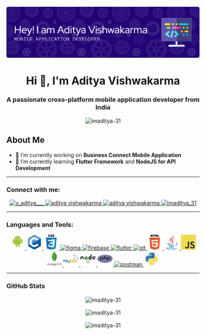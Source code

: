 ![logo](https://github.com/imaditya-31/imaditya-31/blob/main/github-header-image.png)

<h1 align="center">Hi 👋, I'm Aditya Vishwakarma</h1>
<h3 align="center">A passionate cross-platform mobile application developer from India</h3>

<p align="center">
  <img src="https://komarev.com/ghpvc/?username=imaditya-31&label=Profile%20views&color=0e75b6&style=flat" alt="imaditya-31" />
</p>

## About Me

- 🔭 I’m currently working on **Business Connect Mobile Application**
- 🌱 I’m currently learning **Flutter Framework** and **NodeJS for API Development**

---

### Connect with me:

<p align="center">
  <a href="https://twitter.com/v_aditya___" target="blank">
    <img src="https://raw.githubusercontent.com/rahuldkjain/github-profile-readme-generator/master/src/images/icons/Social/twitter.svg" alt="v_aditya___" height="40" width="40" />
  </a>
  <a href="https://linkedin.com/in/aditya-vishwakarma" target="blank">
    <img src="https://raw.githubusercontent.com/rahuldkjain/github-profile-readme-generator/master/src/images/icons/Social/linked-in-alt.svg" alt="aditya vishwakarma" height="40" width="40" />
  </a>
  <a href="https://fb.com/aditya-vishwakarma" target="blank">
    <img src="https://raw.githubusercontent.com/rahuldkjain/github-profile-readme-generator/master/src/images/icons/Social/facebook.svg" alt="aditya vishwakarma" height="40" width="40" />
  </a>
  <a href="https://instagram.com/imaditya_31" target="blank">
    <img src="https://raw.githubusercontent.com/rahuldkjain/github-profile-readme-generator/master/src/images/icons/Social/instagram.svg" alt="imaditya_31" height="40" width="40" />
  </a>
</p>

---

### Languages and Tools:

<p align="center">
  <a href="https://developer.android.com" target="_blank">
    <img src="https://raw.githubusercontent.com/devicons/devicon/master/icons/android/android-original-wordmark.svg" alt="android" width="40" height="40"/>
  </a>
  <a href="https://www.cprogramming.com/" target="_blank">
    <img src="https://raw.githubusercontent.com/devicons/devicon/master/icons/c/c-original.svg" alt="c" width="40" height="40"/>
  </a>
  <a href="https://www.w3schools.com/css/" target="_blank">
    <img src="https://raw.githubusercontent.com/devicons/devicon/master/icons/css3/css3-original-wordmark.svg" alt="css3" width="40" height="40"/>
  </a>
  <a href="https://www.figma.com/" target="_blank">
    <img src="https://www.vectorlogo.zone/logos/figma/figma-icon.svg" alt="figma" width="40" height="40"/>
  </a>
  <a href="https://firebase.google.com/" target="_blank">
    <img src="https://www.vectorlogo.zone/logos/firebase/firebase-icon.svg" alt="firebase" width="40" height="40"/>
  </a>
  <a href="https://flutter.dev" target="_blank">
    <img src="https://www.vectorlogo.zone/logos/flutterio/flutterio-icon.svg" alt="flutter" width="40" height="40"/>
  </a>
  <a href="https://git-scm.com/" target="_blank">
    <img src="https://www.vectorlogo.zone/logos/git-scm/git-scm-icon.svg" alt="git" width="40" height="40"/>
  </a>
  <a href="https://www.w3.org/html/" target="_blank">
    <img src="https://raw.githubusercontent.com/devicons/devicon/master/icons/html5/html5-original-wordmark.svg" alt="html5" width="40" height="40"/>
  </a>
  <a href="https://www.java.com" target="_blank">
    <img src="https://raw.githubusercontent.com/devicons/devicon/master/icons/java/java-original.svg" alt="java" width="40" height="40"/>
  </a>
  <a href="https://developer.mozilla.org/en-US/docs/Web/JavaScript" target="_blank">
    <img src="https://raw.githubusercontent.com/devicons/devicon/master/icons/javascript/javascript-original.svg" alt="javascript" width="40" height="40"/>
  </a>
  <a href="https://www.mongodb.com/" target="_blank">
    <img src="https://raw.githubusercontent.com/devicons/devicon/master/icons/mongodb/mongodb-original-wordmark.svg" alt="mongodb" width="40" height="40"/>
  </a>
  <a href="https://www.mysql.com/" target="_blank">
    <img src="https://raw.githubusercontent.com/devicons/devicon/master/icons/mysql/mysql-original-wordmark.svg" alt="mysql" width="40" height="40"/>
  </a>
  <a href="https://nodejs.org" target="_blank">
    <img src="https://raw.githubusercontent.com/devicons/devicon/master/icons/nodejs/nodejs-original-wordmark.svg" alt="nodejs" width="40" height="40"/>
  </a>
  <a href="https://www.php.net" target="_blank">
    <img src="https://raw.githubusercontent.com/devicons/devicon/master/icons/php/php-original.svg" alt="php" width="40" height="40"/>
  </a>
  <a href="https://postman.com" target="_blank">
    <img src="https://www.vectorlogo.zone/logos/getpostman/getpostman-icon.svg" alt="postman" width="40" height="40"/>
  </a>
  <a href="https://www.python.org" target="_blank">
    <img src="https://raw.githubusercontent.com/devicons/devicon/master/icons/python/python-original.svg" alt="python" width="40" height="40"/>
  </a>
</p>

---

### GitHub Stats

<p align="center">
  <img align="center" src="https://github-readme-stats.vercel.app/api/top-langs?username=imaditya-31&show_icons=true&locale=en&layout=compact" alt="imaditya-31" />
</p>

<p align="center">
  <img align="center" src="https://github-readme-stats.vercel.app/api?username=imaditya-31&show_icons=true&locale=en" alt="imaditya-31" />
</p>

<p align="center">
  <img align="center" src="https://github-readme-streak-stats.herokuapp.com/?user=imaditya-31&" alt="imaditya-31" />
</p>

